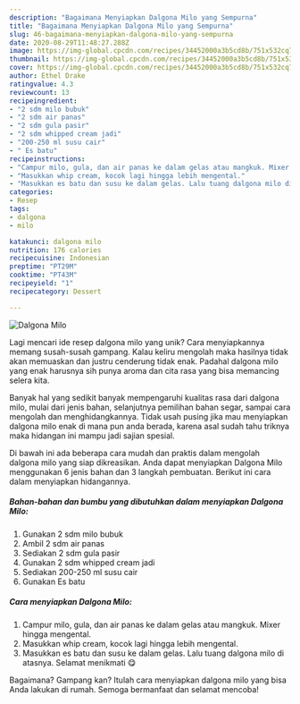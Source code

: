 ```yaml
---
description: "Bagaimana Menyiapkan Dalgona Milo yang Sempurna"
title: "Bagaimana Menyiapkan Dalgona Milo yang Sempurna"
slug: 46-bagaimana-menyiapkan-dalgona-milo-yang-sempurna
date: 2020-08-29T11:48:27.288Z
image: https://img-global.cpcdn.com/recipes/34452000a3b5cd8b/751x532cq70/dalgona-milo-foto-resep-utama.jpg
thumbnail: https://img-global.cpcdn.com/recipes/34452000a3b5cd8b/751x532cq70/dalgona-milo-foto-resep-utama.jpg
cover: https://img-global.cpcdn.com/recipes/34452000a3b5cd8b/751x532cq70/dalgona-milo-foto-resep-utama.jpg
author: Ethel Drake
ratingvalue: 4.3
reviewcount: 13
recipeingredient:
- "2 sdm milo bubuk"
- "2 sdm air panas"
- "2 sdm gula pasir"
- "2 sdm whipped cream jadi"
- "200-250 ml susu cair"
- " Es batu"
recipeinstructions:
- "Campur milo, gula, dan air panas ke dalam gelas atau mangkuk. Mixer hingga mengental."
- "Masukkan whip cream, kocok lagi hingga lebih mengental."
- "Masukkan es batu dan susu ke dalam gelas. Lalu tuang dalgona milo di atasnya. Selamat menikmati 😋"
categories:
- Resep
tags:
- dalgona
- milo

katakunci: dalgona milo 
nutrition: 176 calories
recipecuisine: Indonesian
preptime: "PT29M"
cooktime: "PT43M"
recipeyield: "1"
recipecategory: Dessert

---
```



![Dalgona Milo](https://img-global.cpcdn.com/recipes/34452000a3b5cd8b/751x532cq70/dalgona-milo-foto-resep-utama.jpg)

Lagi mencari ide resep dalgona milo yang unik? Cara menyiapkannya memang susah-susah gampang. Kalau keliru mengolah maka hasilnya tidak akan memuaskan dan justru cenderung tidak enak. Padahal dalgona milo yang enak harusnya sih punya aroma dan cita rasa yang bisa memancing selera kita.

Banyak hal yang sedikit banyak mempengaruhi kualitas rasa dari dalgona milo, mulai dari jenis bahan, selanjutnya pemilihan bahan segar, sampai cara mengolah dan menghidangkannya. Tidak usah pusing jika mau menyiapkan dalgona milo enak di mana pun anda berada, karena asal sudah tahu triknya maka hidangan ini mampu jadi sajian spesial.




Di bawah ini ada beberapa cara mudah dan praktis dalam mengolah dalgona milo yang siap dikreasikan. Anda dapat menyiapkan Dalgona Milo menggunakan 6 jenis bahan dan 3 langkah pembuatan. Berikut ini cara dalam menyiapkan hidangannya.

<!--inarticleads1-->

##### Bahan-bahan dan bumbu yang dibutuhkan dalam menyiapkan Dalgona Milo:

1. Gunakan 2 sdm milo bubuk
1. Ambil 2 sdm air panas
1. Sediakan 2 sdm gula pasir
1. Gunakan 2 sdm whipped cream jadi
1. Sediakan 200-250 ml susu cair
1. Gunakan  Es batu




<!--inarticleads2-->

##### Cara menyiapkan Dalgona Milo:

1. Campur milo, gula, dan air panas ke dalam gelas atau mangkuk. Mixer hingga mengental.
1. Masukkan whip cream, kocok lagi hingga lebih mengental.
1. Masukkan es batu dan susu ke dalam gelas. Lalu tuang dalgona milo di atasnya. Selamat menikmati 😋




Bagaimana? Gampang kan? Itulah cara menyiapkan dalgona milo yang bisa Anda lakukan di rumah. Semoga bermanfaat dan selamat mencoba!
